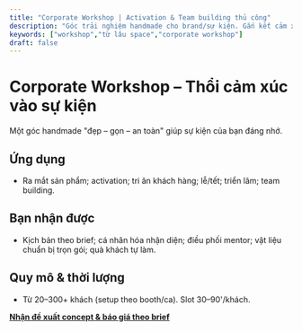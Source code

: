 ```yaml
---
title: "Corporate Workshop | Activation & Team building thủ công"
description: "Góc trải nghiệm handmade cho brand/sự kiện. Gắn kết cảm xúc, tăng tương tác."
keywords: ["workshop","từ lâu space","corporate workshop"]
draft: false
---
```


# Corporate Workshop – Thổi cảm xúc vào sự kiện

Một góc handmade "đẹp – gọn – an toàn" giúp sự kiện của bạn đáng nhớ.

## Ứng dụng
- Ra mắt sản phẩm; activation; tri ân khách hàng; lễ/tết; triển lãm; team building.

## Bạn nhận được
- Kịch bản theo brief; cá nhân hóa nhận diện; điều phối mentor; vật liệu chuẩn bị trọn gói; quà khách tự làm.

## Quy mô & thời lượng
- Từ 20–300+ khách (setup theo booth/ca). Slot 30–90'/khách.

**[Nhận đề xuất concept & báo giá theo brief](/contact)**